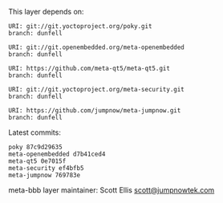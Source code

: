 This layer depends on:

    URI: git://git.yoctoproject.org/poky.git
    branch: dunfell

    URI: git://git.openembedded.org/meta-openembedded
    branch: dunfell

    URI: https://github.com/meta-qt5/meta-qt5.git
    branch: dunfell

    URI: git://git.yoctoproject.org/meta-security.git
    branch: dunfell

    URI: https://github.com/jumpnow/meta-jumpnow.git
    branch: dunfell


Latest commits:

    poky 87c9d29635
    meta-openembedded d7b41ced4
    meta-qt5 0e7015f
    meta-security ef4bfb5
    meta-jumpnow 769783e


meta-bbb layer maintainer: Scott Ellis <scott@jumpnowtek.com>
